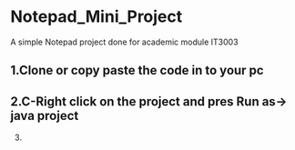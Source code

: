 # Notepad_Mini_Project
A simple Notepad project done for academic module IT3003


1.Clone or copy paste the code in to your pc
--------------------------------------------
2.C-Right click on the project and pres Run as-> java project
-------------------------------------------------------------
3.
